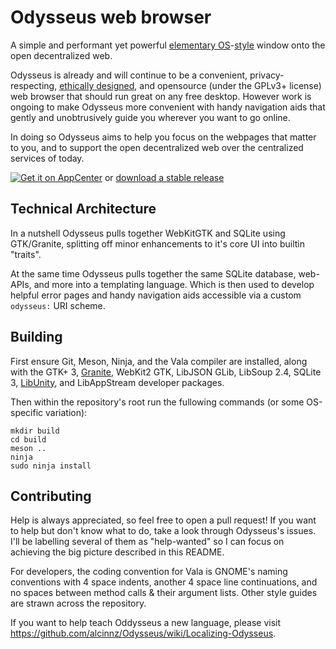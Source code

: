 Odysseus web browser
====================

A simple and performant yet powerful [elementary OS](https://elementary.io/)-[style](https://elementary.io/docs/human-interface-guidelines) window onto the open decentralized web.

Odysseus is already and will continue to be a convenient, privacy-respecting,
[ethically designed](https://2017.ind.ie/ethical-design/), and opensource
(under the GPLv3+ license) web browser that should run great on any free desktop.
However work is ongoing to make Odysseus more convenient with handy navigation
aids that gently and unobtrusively guide you wherever you want to go online.

In doing so Odysseus aims to help you focus on the webpages that matter to you,
and to support the open decentralized web over the centralized services of today.

[![Get it on AppCenter](https://appcenter.elementary.io/badge.svg)](https://appcenter.elementary.io/com.github.USER.REPO) or [download a stable release](https://github.com/alcinnz/Odysseus/releases)

Technical Architecture
----------------------
In a nutshell Odysseus pulls together WebKitGTK and SQLite using GTK/Granite, splitting off minor enhancements to it's core UI into builtin "traits".

At the same time Odysseus pulls together the same SQLite database, web-APIs, and more into a templating language. Which is then used to develop helpful error pages and handy navigation aids accessible via a custom `odysseus:` URI scheme.

Building
----------

First ensure Git, Meson, Ninja, and the Vala compiler are installed, along with the GTK+ 3, [Granite](https://github.com/elementary/granite), WebKit2 GTK, LibJSON GLib, LibSoup 2.4, SQLite 3, [LibUnity](https://launchpad.net/libunity), and LibAppStream developer packages.

Then within the repository's root run the fullowing commands (or some OS-specific variation):

    mkdir build
    cd build
    meson ..
    ninja
    sudo ninja install


Contributing
------------

Help is always appreciated, so feel free to open a pull request! If you want to help but don't know what to do, take a look through Odysseus's issues. I'll be labelling several of them as "help-wanted" so I can focus on achieving the big picture described in this README.

For developers, the coding convention for Vala is GNOME's naming conventions with 4 space indents, another 4 space line continuations, and no spaces between method calls & their argument lists. Other style guides are strawn across the repository.

If you want to help teach Oddysseus a new language, please visit https://github.com/alcinnz/Odysseus/wiki/Localizing-Odysseus. 
